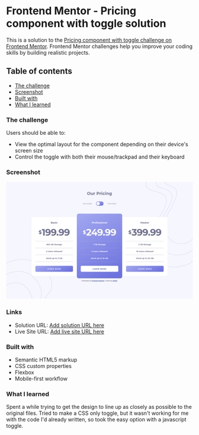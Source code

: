 # Frontend Mentor - Pricing component with toggle solution

This is a solution to the [Pricing component with toggle challenge on Frontend Mentor](https://www.frontendmentor.io/challenges/pricing-component-with-toggle-8vPwRMIC). Frontend Mentor challenges help you improve your coding skills by building realistic projects.

## Table of contents

- [The challenge](#the-challenge)
- [Screenshot](#screenshot)
- [Built with](#built-with)
- [What I learned](#what-i-learned)

### The challenge

Users should be able to:

- View the optimal layout for the component depending on their device's screen size
- Control the toggle with both their mouse/trackpad and their keyboard

### Screenshot

![](screenshot.png)

### Links

- Solution URL: [Add solution URL here](https://z3zuk.github.io/FEM-Projects/FEM-Pricing-component-with-toggle/index.html)
- Live Site URL: [Add live site URL here](https://github.com/z3zUK/FEM-Projects/tree/main/FEM-Pricing-component-with-toggle)

### Built with

- Semantic HTML5 markup
- CSS custom properties
- Flexbox
- Mobile-first workflow

### What I learned

Spent a while trying to get the design to line up as closely as possible to the original files. Tried to make a CSS only toggle, but it wasn't working for me with the code I'd already written, so took the easy option with a javascript toggle.
